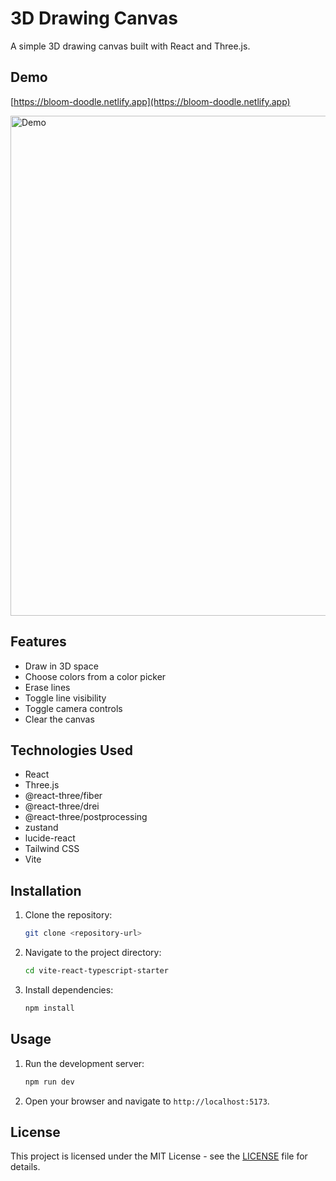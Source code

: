 # 3D Drawing Canvas

A simple 3D drawing canvas built with React and Three.js.

## Demo

[https://bloom-doodle.netlify.app](https://bloom-doodle.netlify.app)

<img src="./public/bloom-demo.gif" alt="Demo" width="800" />

## Features

* Draw in 3D space
* Choose colors from a color picker
* Erase lines
* Toggle line visibility
* Toggle camera controls
* Clear the canvas

## Technologies Used

* React
* Three.js
* @react-three/fiber
* @react-three/drei
* @react-three/postprocessing
* zustand
* lucide-react
* Tailwind CSS
* Vite

## Installation

1. Clone the repository:

   ```bash
   git clone <repository-url>
   ```
2. Navigate to the project directory:

   ```bash
   cd vite-react-typescript-starter
   ```
3. Install dependencies:

   ```bash
   npm install
   ```

## Usage

1. Run the development server:

   ```bash
   npm run dev
   ```
2. Open your browser and navigate to `http://localhost:5173`.

## License

This project is licensed under the MIT License - see the [LICENSE](LICENSE) file for details.